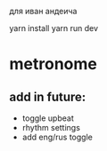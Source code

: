 для иван андеича

yarn install
yarn run dev


# metronome

## add in future:
- toggle upbeat
- rhythm settings
- add eng/rus toggle

